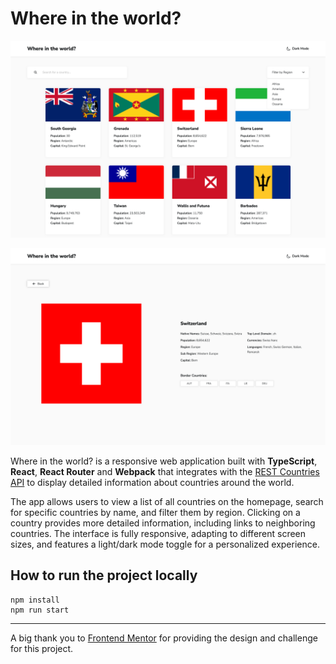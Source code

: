 # Where in the world?

![](./preview-1.png)

![](./preview-2.png)

Where in the world? is a responsive web application built with **TypeScript**, **React**, **React Router** and **Webpack** that integrates with the [REST Countries API](https://www.frontendmentor.io/) to display detailed information about countries around the world.

The app allows users to view a list of all countries on the homepage, search for specific countries by name, and filter them by region. Clicking on a country provides more detailed information, including links to neighboring countries. The interface is fully responsive, adapting to different screen sizes, and features a light/dark mode toggle for a personalized experience.

## How to run the project locally

```
npm install
npm run start
```

---

A big thank you to [Frontend Mentor](https://www.frontendmentor.io/) for providing the design and challenge for this project.
